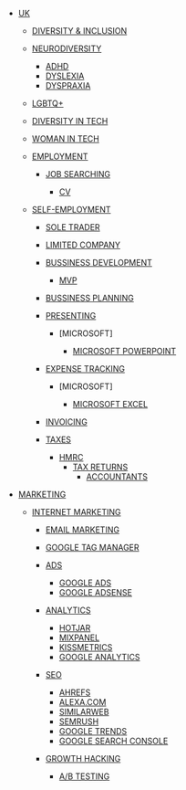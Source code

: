 - [UK]()

    - [DIVERSITY & INCLUSION]()

    - [NEURODIVERSITY]()

        - [ADHD]()
        - [DYSLEXIA]()
        - [DYSPRAXIA]() <!-- DCD -->

    - [LGBTQ+]()

    - [DIVERSITY IN TECH]()

    - [WOMAN IN TECH]() <!-- Women in Tech / Women in STEM (STEAM) -->

    - [EMPLOYMENT]() 

        - [JOB SEARCHING]()

            - [CV]() <!-- Resume -->

    - [SELF-EMPLOYMENT]() 

        - [SOLE TRADER]() <!-- FREELANCING-->
        - [LIMITED COMPANY]()

        - [BUSSINESS DEVELOPMENT]()
            - [MVP]() <!-- (Minimum viable product) -->
        - [BUSSINESS PLANNING]()

        - [PRESENTING]()

            - [MICROSOFT]

                - [MICROSOFT POWERPOINT]()

        - [EXPENSE TRACKING]()

            - [MICROSOFT]

                - [MICROSOFT EXCEL]()

        - [INVOICING]()
        - [TAXES]()
            - [HMRC]()
                - [TAX RETURNS]()
                    - [ACCOUNTANTS]()

- [MARKETING]()

    - [INTERNET MARKETING]()

        - [EMAIL MARKETING]()

        - [GOOGLE TAG MANAGER]()

        - [ADS]() <!-- Advertising -->

            - [GOOGLE ADS]() <!-- Prev. Google Adwords -->
            - [GOOGLE ADSENSE]()

        - [ANALYTICS]()

            - [HOTJAR]()
            - [MIXPANEL]()
            - [KISSMETRICS]()
            - [GOOGLE ANALYTICS]()
            
        - [SEO]()

            - [AHREFS]() <!-- https://ahrefs.com/ -->
            - [ALEXA.COM]() <!-- https://alexa.com/ --> <!-- SHUT DDOWN -->
            - [SIMILARWEB]() <!-- https://www.similarweb.com/ -->
            - [SEMRUSH]()
            - [GOOGLE TRENDS]()
            - [GOOGLE SEARCH CONSOLE]()
        
        - [GROWTH HACKING]()

            - [A/B TESTING]()
